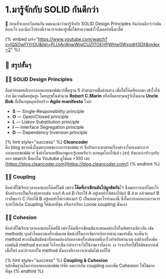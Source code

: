 # 1.มารู้จักกับ SOLID กันดีกว่า

💬 ก่อนที่จะออกวิ่งเล่นกัน ผมแนะนำว่ามารู้จักกับ SOLID Design Principles กันก่อนดีกว่าว่ามันคืออะไร และมีอะไรบ้างที่เราควรจะต้องรู้เพื่อใช้ทำความเข้าใจในคอร์สนี้นะฮั๊ฟ

{% embed url="https://www.youtube.com/watch?v=lQSOwFtYrOU&list=PLUjAn8nwWniiCUZtTOEHPWHw0WxpdH3DX&index=2" %}

## 🎯 สรุปสั้นๆ

### 👨‍🚀 SOLID Design Principles

คือคำย่อขอหลักการออกแบบซอฟต์แวร์พื้นฐาน 5 ตัวตามรายชื่อด้านล่าง เพื่อให้โค๊ดที่ออกมา เข้าใจได้ง่าย มีความยืดหยุ่นสูง โดยบุรุษในตำนาน **Robert C.Marin** หรือที่หลายๆคนรู้จักในนาม **Uncle Bob** ที่เป็นกลุ่มบุกเบิกสร้าง **Agile manifesto** ไงล่ะ

* **S** — Single-Responsibility principle
* **O** — Open/Closed principle
* **L** — Liskov Substitution principle
* **I** — Interface Segregation principle
* **D** — Dependency Inversion principle

{% hint style="success" %}
**Cleancoder**  
คือ blog ของหนึ่งในมหาเทพของวงการซอฟต์แวร์ ซึ่งป๋าแกจะมาสอนเรื่องต่างๆโดยเฉพาะการออกแบบซอฟต์แวร์ ซึ่งถ้าใครเคยฟังแกพูดจะรู้เลยครับว่า แกหลุดโลกไปแล้ว \(ฮา\) ป๋าแกเก่งจริงๆครับลอง search ชื่อแกใน Youtube ดูได้ผม +100 เลย  
[https://blog.cleancoder.com](https://blog.cleancoder.com/)
{% endhint %}

### 👨‍🚀 Coupling

คือคำที่ใช้เรียกเวลาออกแบบโค๊ดที่ไม่ดี เพราะ**โค๊ดที่เราเขียนมันไปผูกติดกัน**ไว้ ซึ่งพอเราจะแก้ไขอะไรซักอย่างจะเป็นเรื่องยุ่งยากเช่น จะแก้ A แต่ B เรียกใช้ A อยู่เลยทำให้ต้องไปแก้ B ด้วย แล้วพอแก้ B เราก็พบว่า C เรียกใช้ B อยู่เลยทำให้เราต้องแก้ C เป็นทอดๆอะไรทำนองนี้ ซึ่งในการออกแบบเราควรจะทำให้เกิด Coupling ให้น้อยที่สุด หรือเราเรียก Loose coupling นั่นเอง

### 👨‍🚀 Cohesion

คือคำที่ใช้เรียกเวลาออกแบบโค๊ดที่ดี เพราโค๊ดที่เราเขียนมันจะสอดคล้องไปในทิศทางเดียวกัน เช่น methods ทุกตัวในคลาสเครื่องคิดเลข มีหน้าที่ในการจัดการกับการคำนวณเท่านั้น จะเห็นว่า method พวกนั้นมันมีหน้าที่สอดคล้องกับคลาสเครื่องคิดเลขที่เอาไวสำหรับคำนวณ แต่ถ้าเครื่องคิดเลขดันมี method ชงกาแฟ ไรงี้จะเห็นว่าถ้าเราจะไปใช้งานเราก็คงจะ งง ว่าจะเรียกใช้ให้มันชงกาแฟเมื่อไหร่ และถ้าจะแก้ไข method นั้นบางทีเราอาจะหามันไม่เจอก็ได้

{% hint style="success" %}
**Coupling & Cohesion**  
หลักพื้นฐานในการออกแบบซอฟต์แวร์คือ ลดการเกิด coupling และเพิ่ม Cohesion ให้ได้มากที่สุด
{% endhint %}

